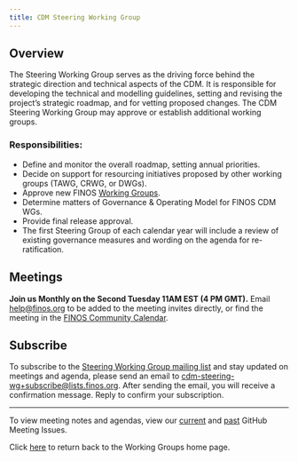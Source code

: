 ```yaml
---
title: CDM Steering Working Group
---
```


## Overview

The Steering Working Group serves as the driving force behind the strategic direction and technical aspects of the CDM. It is responsible for developing the technical and modelling guidelines, setting and revising the project’s strategic roadmap, and for vetting proposed changes. The CDM Steering Working Group may approve or establish additional working groups. 


### Responsibilities:

- Define and monitor the overall roadmap, setting annual priorities.
- Decide on support for resourcing initiatives proposed by other working groups (TAWG, CRWG, or DWGs).
- Approve new FINOS [Working Groups](cdm-org-structure.md).
- Determine matters of Governance & Operating Model for FINOS CDM WGs.
- Provide final release approval.
- The first Steering Group of each calendar year will include a review of existing governance measures and wording on the agenda for re-ratification.


## Meetings

**Join us Monthly on the Second Tuesday 11AM EST (4 PM GMT).** Email help@finos.org to be added to the meeting invites directly, or find the meeting in the [FINOS Community Calendar](https://calendar.google.com/calendar/embed?src=finos.org_fac8mo1rfc6ehscg0d80fi8jig%40group.calendar.google.com). 


## Subscribe

To subscribe to the [Steering Working Group mailing list](https://lists.finos.org/g/cdm-steering-wg) and stay updated on meetings and agenda, please send an email to [cdm-steering-wg+subscribe@lists.finos.org](mailto:cdm-steering-wg+subscribe@lists.finos.org). After sending the email, you will receive a confirmation message. Reply to confirm your subscription.

---

To view meeting notes and agendas, view our [current](https://github.com/finos/common-domain-model/issues?q=is%3Aissue+%22CDM+Steering+Working+Group+-+%22+is%3Aopen+) and [past](https://github.com/finos/common-domain-model/issues?q=is%3Aissue+%22CDM+Steering+Working+Group+-+%22+is%3Aclosed) GitHub Meeting Issues. 

Click [here](working-groups.md) to return back to the Working Groups home page.


